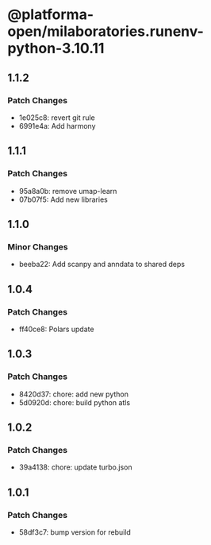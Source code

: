 # @platforma-open/milaboratories.runenv-python-3.10.11

## 1.1.2

### Patch Changes

- 1e025c8: revert git rule
- 6991e4a: Add harmony

## 1.1.1

### Patch Changes

- 95a8a0b: remove umap-learn
- 07b07f5: Add new libraries

## 1.1.0

### Minor Changes

- beeba22: Add scanpy and anndata to shared deps

## 1.0.4

### Patch Changes

- ff40ce8: Polars update

## 1.0.3

### Patch Changes

- 8420d37: chore: add new python
- 5d0920d: chore: build python atls

## 1.0.2

### Patch Changes

- 39a4138: chore: update turbo.json

## 1.0.1

### Patch Changes

- 58df3c7: bump version for rebuild
